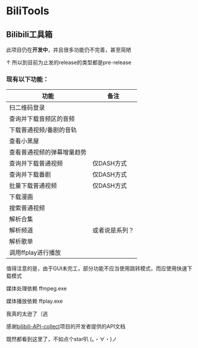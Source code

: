 # BiliTools

## Bilibili工具箱

此项目仍在**开发中**，并且很多功能仍不完善，甚至简陋

↑ 所以到目前为止发的release的类型都是pre-release

### 现有以下功能：

功能 | 备注
------------ | -------------
扫二维码登录 | 
查询并下载音频区的音频 | 
下载普通视频/番剧的音轨 | 
查看小黑屋 | 
查看普通视频的弹幕增量趋势 | 
查询并下载普通视频 | 仅DASH方式
查询并下载番剧 | 仅DASH方式 
批量下载普通视频 | 仅DASH方式 
下载漫画 |  
搜索普通视频 |
解析合集 |
解析频道 | 或者说是系列？
解析歌单 | 
调用ffplay进行播放 | 

值得注意的是，由于GUI未完工，部分功能不应当使用跳转模式，而应使用快速下载模式

媒体处理依赖 ffmpeg.exe

媒体播放依赖 ffplay.exe

我真的太逊了（逃

感谢[bilibili-API-collect](https://github.com/SocialSisterYi/bilibili-API-collect)项目的开发者提供的API文档

既然都看到这里了，不如点个star叭 (。・∀・)ノ
